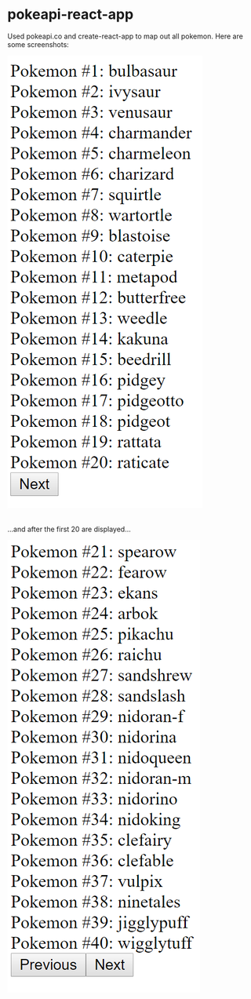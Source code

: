 # pokeapi-react-app

Used pokeapi.co and create-react-app to map out all pokemon. Here are some screenshots:


![](screenshot1.PNG)


<br/>
...and after the first 20 are displayed...<br/>




![](screenshot2.PNG)
